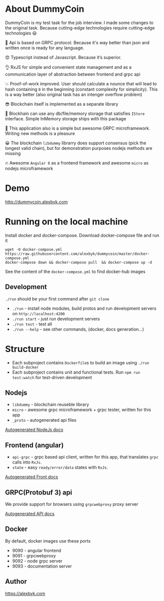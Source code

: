 # About DummyCoin

DummyCoin is my test task for the job interview. I made some changes to the original task.
Because cutting-edge technologies require cutting-edge technologies :smiley:

:punch: Api is based on GRPC protocol. Because it's way better than json and written once is ready for any language.

:heart_eyes: Typescript instead of Javascript. Because it’s superior.

:ok_hand: RxJS for simple and convenient state management and as a communication layer of abstraction between
frontend and grpc api

:boom: Proof-of-work improved. User should calculate a nounce that will lead to hash containing `0` in the beginning (constant complexity for simplicity).
This is a way better (also original task has an intenger overflow problem)

:sunglasses: Blockchain itself is implemented as a separate library

:eyes: Blockhain can use any db/file/memory storage that satisfies `IStore` interface. Simple InMemory storage ships with this package

:muscle:  This application also is a simple but awesome GRPC microframework. Writing new methods is a pleasure

:grinning: The blockchain `libdummy` librarry does support consensus (pick the longest valid chain), but for demonstration purposes nodejs methods are missing

:fire: Awesome `Angular 6` as a frontend framework and awesome `micro` as nodejs microframework

# Demo

http://dummycoin.alexbyk.com

# Running on the local machine

Install docker and docker-compose. Download docker-compose file and run it
```
wget -O docker-compose.yml https://raw.githubusercontent.com/alexbyk/dummycoin/master/docker-compose.yml
docker-compose down && docker-compose pull  && docker-compose up -d
```

See the content of the `docker-compose.yml` to find docker-hub images

## Development

`./run` should be your first command after `git clone`

* `./run` - install node modules, build protos and run development servers on `http://localhost:4200`
* `./run start` - just run development servers
* `./run test` - test all
* `./run --help` - see other commands, (docker, docs generation...)

# Structure

- Each subproject contains `Dockerfile`s to build an image using `./run build-docker`
- Each subproject contains unit and functional tests. Run `npm run test:watch` for test-driven development

## Nodejs
- `libdummy` - blockchain reuseble library
- `micro` - awesome grpc microframework + grpc tester, written for this app
- `_proto` - autogenerated api files

[Autogenerated NodeJs docs](http://dummycoin.alexbyk.com/docs/node/)

## Frontend (angular)
- `api-grpc` - grpc based api client, written for this app, that translates `grpc` calls into `RxJs`.
- `state` - easy `ready/error/data` states with `RxJs`.

[Autogenerated Front docs](http://dummycoin.alexbyk.com/docs/front/)

## GRPC(Protobuf 3) api

We provide support for browsers using `grpcwebproxy` proxy server

[Autogenerated API docs](http://dummycoin.alexbyk.com/docs/api/)

## Docker
By default, docker images use these ports

- 9090 - angular frontend
- 9091 - grpcwebproxy
- 9092 - node grpc server
- 9093 - documentation server

## Author
https://alexbyk.com
